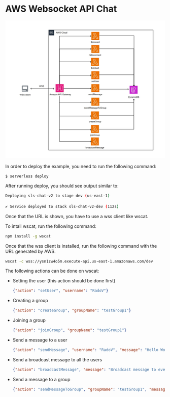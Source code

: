 # AWS Websocket API Chat

![plot](./assets/aws-architecture.jpg)

In order to deploy the example, you need to run the following command:

```
$ serverless deploy
```

After running deploy, you should see output similar to:

```bash
Deploying sls-chat-v2 to stage dev (us-east-1)

✔ Service deployed to stack sls-chat-v2-dev (112s)
```

Once that the URL is shown, you have to use a wss client like wscat.

To intall wscat, run the following command:

```bash
npm install -g wscat
```

Once that the wss client is installed, run the following command with the URL generated by AWS.

```bash
wscat -c wss://ysn1zw4o5m.execute-api.us-east-1.amazonaws.com/dev
```

The following actions can be done on wscat:

* Setting the user (this action should be done first)

  ```json
  {"action": "setUser", "username": "RadoV"}
  ```
  
* Creating a group

  ```json
  {"action": "createGroup", "groupName": "testGroup1"}
  ```

* Joining a group

  ```json
  {"action": "joinGroup", "groupName": "testGroup1"}
  ```

* Send a message to a user

  ```json
  {"action": "sendMessage", "username": "RadoV", "message": "Hello World!"}
  ```

* Send a broadcast message to all the users

  ```json
  {"action": "broadcastMessage", "message": "Broadcast message to everyone"}
  ```

* Send a message to a group

  ```json
  {"action": "sendMessageToGroup", "groupName": "testGroup1", "message": "Hello Group 1"}
  ```
